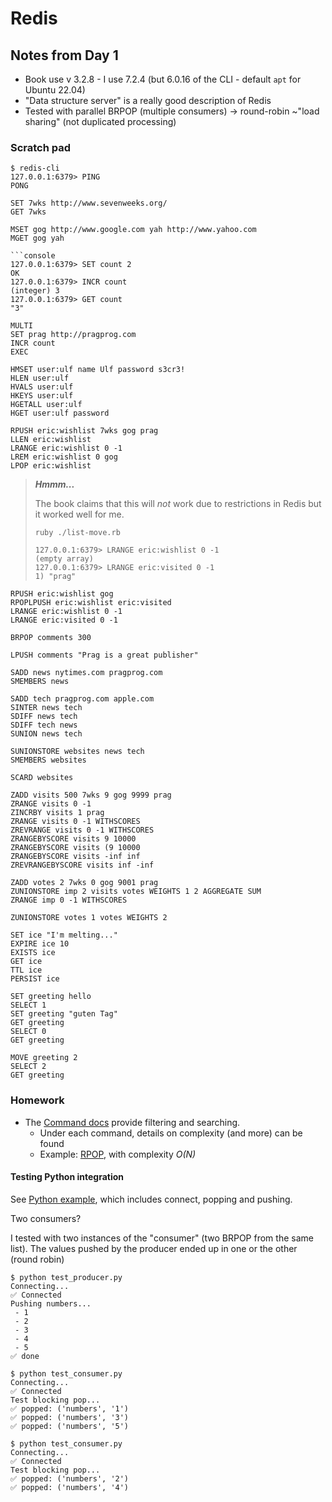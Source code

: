 # Redis

## Notes from Day 1

* Book use v 3.2.8 - I use 7.2.4 (but 6.0.16 of the CLI - default `apt` for Ubuntu 22.04)
* "Data structure server" is a really good description of Redis
* Tested with parallel BRPOP (multiple consumers) -> round-robin ~"load sharing" (not duplicated processing)

### Scratch pad

```console
$ redis-cli
127.0.0.1:6379> PING
PONG
```

```redis
SET 7wks http://www.sevenweeks.org/
GET 7wks

MSET gog http://www.google.com yah http://www.yahoo.com
MGET gog yah

```console
127.0.0.1:6379> SET count 2
OK
127.0.0.1:6379> INCR count
(integer) 3
127.0.0.1:6379> GET count
"3"
```

```redis
MULTI
SET prag http://pragprog.com
INCR count
EXEC
```

```redis
HMSET user:ulf name Ulf password s3cr3!
HLEN user:ulf
HVALS user:ulf
HKEYS user:ulf
HGETALL user:ulf
HGET user:ulf password
```

```redis
RPUSH eric:wishlist 7wks gog prag
LLEN eric:wishlist
LRANGE eric:wishlist 0 -1
LREM eric:wishlist 0 gog
LPOP eric:wishlist
```

> ***Hmmm...***
>
> The book claims that this will _not_ work due to restrictions in Redis but it worked well for me.
>
> ```shell
> ruby ./list-move.rb 
> ```
> 
> ```console
> 127.0.0.1:6379> LRANGE eric:wishlist 0 -1
> (empty array)
> 127.0.0.1:6379> LRANGE eric:visited 0 -1
> 1) "prag"
> ```

```redis
RPUSH eric:wishlist gog
RPOPLPUSH eric:wishlist eric:visited
LRANGE eric:wishlist 0 -1
LRANGE eric:visited 0 -1
```

```redis
BRPOP comments 300
```

```redis
LPUSH comments "Prag is a great publisher"
```

```redis
SADD news nytimes.com pragprog.com
SMEMBERS news

SADD tech pragprog.com apple.com
SINTER news tech
SDIFF news tech
SDIFF tech news
SUNION news tech

SUNIONSTORE websites news tech
SMEMBERS websites

SCARD websites
```

```redis
ZADD visits 500 7wks 9 gog 9999 prag
ZRANGE visits 0 -1
ZINCRBY visits 1 prag
ZRANGE visits 0 -1 WITHSCORES
ZREVRANGE visits 0 -1 WITHSCORES
ZRANGEBYSCORE visits 9 10000
ZRANGEBYSCORE visits (9 10000
ZRANGEBYSCORE visits -inf inf
ZREVRANGEBYSCORE visits inf -inf
```

```redis
ZADD votes 2 7wks 0 gog 9001 prag
ZUNIONSTORE imp 2 visits votes WEIGHTS 1 2 AGGREGATE SUM
ZRANGE imp 0 -1 WITHSCORES

ZUNIONSTORE votes 1 votes WEIGHTS 2
```

```redis
SET ice "I'm melting..."
EXPIRE ice 10
EXISTS ice
GET ice
TTL ice
PERSIST ice
```

```redis
SET greeting hello
SELECT 1
SET greeting "guten Tag"
GET greeting
SELECT 0
GET greeting

MOVE greeting 2
SELECT 2
GET greeting
```

### Homework

* The [Command docs](https://redis.io/docs/latest/commands/) provide filtering and searching.
  * Under each command, details on complexity (and more) can be found
  * Example: [RPOP](https://redis.io/docs/latest/commands/rpop/), with complexity _O(N)_

#### Testing Python integration

See [Python example](./python-example/README.md), which includes connect, popping and pushing.

Two consumers?

I tested with two instances of the "consumer" (two BRPOP from the same list). The values pushed by the producer ended up in one or the other (round robin)

```console
$ python test_producer.py
Connecting...
✅ Connected
Pushing numbers...
 - 1
 - 2
 - 3
 - 4
 - 5
✅ done
```  

```console
$ python test_consumer.py
Connecting...
✅ Connected
Test blocking pop...
✅ popped: ('numbers', '1')
✅ popped: ('numbers', '3')
✅ popped: ('numbers', '5')
```

```console
$ python test_consumer.py
Connecting...
✅ Connected
Test blocking pop...
✅ popped: ('numbers', '2')
✅ popped: ('numbers', '4')
```

